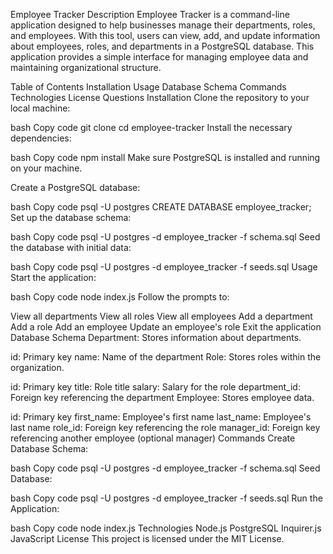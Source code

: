 Employee Tracker
Description
Employee Tracker is a command-line application designed to help businesses manage their departments, roles, and employees. With this tool, users can view, add, and update information about employees, roles, and departments in a PostgreSQL database. This application provides a simple interface for managing employee data and maintaining organizational structure.

Table of Contents
Installation
Usage
Database Schema
Commands
Technologies
License
Questions
Installation
Clone the repository to your local machine:

bash
Copy code
git clone <repository-url>
cd employee-tracker
Install the necessary dependencies:

bash
Copy code
npm install
Make sure PostgreSQL is installed and running on your machine.

Create a PostgreSQL database:

bash
Copy code
psql -U postgres
CREATE DATABASE employee_tracker;
Set up the database schema:

bash
Copy code
psql -U postgres -d employee_tracker -f schema.sql
Seed the database with initial data:

bash
Copy code
psql -U postgres -d employee_tracker -f seeds.sql
Usage
Start the application:

bash
Copy code
node index.js
Follow the prompts to:

View all departments
View all roles
View all employees
Add a department
Add a role
Add an employee
Update an employee's role
Exit the application
Database Schema
Department: Stores information about departments.

id: Primary key
name: Name of the department
Role: Stores roles within the organization.

id: Primary key
title: Role title
salary: Salary for the role
department_id: Foreign key referencing the department
Employee: Stores employee data.

id: Primary key
first_name: Employee's first name
last_name: Employee's last name
role_id: Foreign key referencing the role
manager_id: Foreign key referencing another employee (optional manager)
Commands
Create Database Schema:

bash
Copy code
psql -U postgres -d employee_tracker -f schema.sql
Seed Database:

bash
Copy code
psql -U postgres -d employee_tracker -f seeds.sql
Run the Application:

bash
Copy code
node index.js
Technologies
Node.js
PostgreSQL
Inquirer.js
JavaScript
License
This project is licensed under the MIT License.
